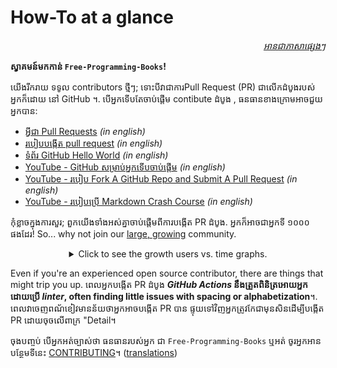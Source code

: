# How-To at a glance

<div align="right" markdown="1">

*[អានជាភាសាផ្សេងៗ](README.md#translations)*

</div>

**ស្វាគមន៍មកកាន់ `Free-Programming-Books`!**

យើងរីករាយ ទទូល contributors ថ្មីៗ; ទោះបីវាជាការPull Request (PR) ជាលើកដំបូងរបស់អ្នកក៏ដោយ នៅ GitHub ។. បើអ្នកទើបតែចាប់ផ្តើម contibute ដំបូង , ធនធានខាងក្រោមអាចជួយអ្នកបាន:

* [អ្វីជា Pull Requests](https://docs.github.com/en/pull-requests/collaborating-with-pull-requests/proposing-changes-to-your-work-with-pull-requests/about-pull-requests) *(in english)*
* [របៀបបង្កើត pull request](https://docs.github.com/en/pull-requests/collaborating-with-pull-requests/proposing-changes-to-your-work-with-pull-requests/creating-a-pull-request) *(in english)*
* [ទំព័រ GitHub Hello World](https://docs.github.com/en/get-started/quickstart/hello-world) *(in english)*
* [YouTube - GitHub សម្រាប់អ្នកទើបចាប់ផ្តើម](https://www.youtube.com/watch?v=0fKg7e37bQE) *(in english)*
* [YouTube - របៀប Fork A GitHub Repo and Submit A Pull Request](https://www.youtube.com/watch?v=G1I3HF4YWEw) *(in english)*
* [YouTube - របៀបប្រើ Markdown Crash Course](https://www.youtube.com/watch?v=HUBNt18RFbo) *(in english)*


កុំខ្លាចក្នុងការសួរ; ពួកយើងទាំងអស់គ្នាចាប់ផ្តើមពីការបង្កើត PR ដំបូង. អ្នកក៏អាចជាអ្នកទី ១០០០ ផងដែរ! So... why not join our [large, growing](https://www.apiseven.com/en/contributor-graph?chart=contributorOverTime&repo=ebookfoundation/free-programming-books) community.

<details align="center" markdown="1">
<summary>Click to see the growth users vs. time graphs.</summary>

[![EbookFoundation/free-programming-books's Contributor over time Graph](https://contributor-overtime-api.apiseven.com/contributors-svg?chart=contributorOverTime&repo=ebookfoundation/free-programming-books)](https://www.apiseven.com/en/contributor-graph?chart=contributorOverTime&repo=ebookfoundation/free-programming-books)

[![EbookFoundation/free-programming-books's Monthly Active Contributors graph](https://contributor-overtime-api.apiseven.com/contributors-svg?chart=contributorMonthlyActivity&repo=ebookfoundation/free-programming-books)](https://www.apiseven.com/en/contributor-graph?chart=contributorMonthlyActivity&repo=ebookfoundation/free-programming-books)

</details>

Even if you're an experienced open source contributor, there are things that might trip you up. ពេលអ្នកបង្កើត PR ដំបូង ***GitHub Actions* នឹងត្រួតពិនិត្រអោយអ្នកដោយប្រើ *linter*, often finding little issues with spacing or alphabetization**។. ពេលវាចេញពណ័ខៀវមានន័យថាអ្នកអាចបង្កើត PR បាន ផ្ទុយទៅវិញអ្នកត្រូវកែជាមុនសិនដើម្បីបង្កើត PR ដោយចុចលើពាក្រ "Detail។

ចុងបញ្ចប់ បើអ្នកអត់ច្បាស់ថា ធនធានរបស់អ្នក ជា `Free-Programming-Books` ឬអត់ ចូរអ្នកអានបន្ថែមទីនេះ [CONTRIBUTING](CONTRIBUTING.md)។ ([translations](README.md#translations))

